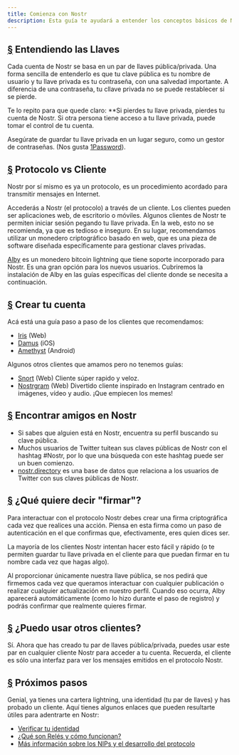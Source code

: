 ```yaml
---
title: Comienza con Nostr
description: Esta guía te ayudará a entender los conceptos básicos de Nostr y te preparará para utilizar Nostr con una nueva cuenta. Cubriremos cómo crear una nueva lightning wallet, crear una cuenta e iniciar sesión en un cliente de forma segura.
---
```


## [§](#entendiendo-llaves) Entendiendo las Llaves

Cada cuenta de Nostr se basa en un par de llaves pública/privada. Una forma sencilla de entenderlo es que tu clave pública es tu nombre de usuario y tu llave privada es tu contraseña, con una salvedad importante. A diferencia de una contraseña, tu cllave privada no se puede restablecer si se pierde.

Te lo repito para que quede claro: **Si pierdes tu llave privada, pierdes tu cuenta de Nostr. Si otra persona tiene acceso a tu llave privada, puede tomar el control de tu cuenta.

Asegúrate de guardar tu llave privada en un lugar seguro, como un gestor de contraseñas. (Nos gusta [1Password](https://1password.com/)).

## [§](#protocolo-vs-cliente) Protocolo vs Cliente

Nostr por sí mismo es ya un protocolo, es un procedimiento acordado para transmitir mensajes en Internet.

Accederás a Nostr (el protocolo) a través de un cliente. Los clientes pueden ser aplicaciones web, de escritorio o móviles. Algunos clientes de Nostr te permiten iniciar sesión pegando tu llave privada. En la web, esto no se recomienda, ya que es tedioso e inseguro. En su lugar, recomendamos utilizar un monedero criptográfico basado en web, que es una pieza de software diseñada específicamente para gestionar claves privadas.

[Alby](https://chrome.google.com/webstore/detail/alby-bitcoin-lightning-wa/iokeahhehimjnekafflcihljlcjccdbe) es un monedero bitcoin lightning que tiene soporte incorporado para Nostr. Es una gran opción para los nuevos usuarios. Cubriremos la instalación de Alby en las guías específicas del cliente donde se necesita a continuación.

## [§](#crear-tu-cuenta) Crear tu cuenta

Acá está una guía paso a paso de los clientes que recomendamos:

-   [Iris](/es/guias/iris) (Web)
-   [Damus](/es/guias/damus) (iOS)
-   [Amethyst](/es/guias/amethyst) (Android)

Algunos otros clientes que amamos pero no tenemos guías:

-   [Snort](https://snort.social/) (Web) Cliente súper rapido y veloz.
-   [Nostrgram](https://nostrgram.co) (Web) Divertido cliente inspirado en Instagram centrado en imágenes, vídeo y audio. ¡Que empiecen los memes!

## [§](#encontrar-amigos) Encontrar amigos en Nostr

- Si sabes que alguien está en Nostr, encuentra su perfil buscando su clave pública.
- Muchos usuarios de Twitter tuitean sus claves públicas de Nostr con el hashtag #Nostr, por lo que una búsqueda con este hashtag puede ser un buen comienzo.
- [nostr.directory](https://nostr.directory) es una base de datos que relaciona a los usuarios de Twitter con sus claves públicas de Nostr.

## [§](#Que-es-firmar) ¿Qué quiere decir "firmar"?

Para interactuar con el protocolo Nostr debes crear una firma criptográfica cada vez que realices una acción. Piensa en esta firma como un paso de autenticación en el que confirmas que, efectivamente, eres quien dices ser.

La mayoría de los clientes Nostr intentan hacer esto fácil y rápido (o te permiten guardar tu llave privada en el cliente para que puedan firmar en tu nombre cada vez que hagas algo).

Al proporcionar únicamente nuestra llave pública, se nos pedirá que firmemos cada vez que queramos interactuar con cualquier publicación o realizar cualquier actualización en nuestro perfil. Cuando eso ocurra, Alby aparecerá automáticamente (como lo hizo durante el paso de registro) y podrás confirmar que realmente quieres firmar.

## [§](#puedo-yo-usar-otros-clientes) ¿Puedo usar otros clientes?

Sí. Ahora que has creado tu par de llaves pública/privada, puedes usar este par en cualquier cliente Nostr para acceder a tu cuenta. Recuerda, el cliente es sólo una interfaz para ver los mensajes emitidos en el protocolo Nostr.

## [§](#proximos-pasos) Próximos pasos

Genial, ya tienes una cartera lightning, una identidad (tu par de llaves) y has probado un cliente. Aquí tienes algunos enlaces que pueden resultarte útiles para adentrarte en Nostr:

-   [Verificar tu identidad](/es/verificar-tu-identidad)
-   [¿Qué son Relés y cómo funcionan?](/es/relés)
-   [Más información sobre los NIPs y el desarrollo del protocolo](/es/el-protocolo)
